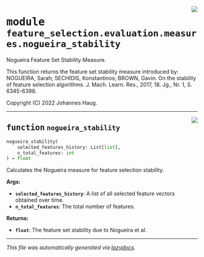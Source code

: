 <!-- markdownlint-disable -->

<a href="https://github.com/haugjo/float/tree/main/float/feature_selection/evaluation/measures/nogueira_stability.py#L0"><img align="right" style="float:right;" src="https://img.shields.io/badge/-source-cccccc?style=flat-square"></a>

# <kbd>module</kbd> `feature_selection.evaluation.measures.nogueira_stability`
Nogueira Feature Set Stability Measure. 

This function returns the feature set stability measure introduced by: NOGUEIRA, Sarah; SECHIDIS, Konstantinos; BROWN, Gavin. On the stability of feature selection algorithms. J. Mach. Learn. Res., 2017, 18. Jg., Nr. 1, S. 6345-6398. 

Copyright (C) 2022 Johannes Haug. 


---

<a href="https://github.com/haugjo/float/tree/main/float/feature_selection/evaluation/measures/nogueira_stability.py#L13"><img align="right" style="float:right;" src="https://img.shields.io/badge/-source-cccccc?style=flat-square"></a>

## <kbd>function</kbd> `nogueira_stability`

```python
nogueira_stability(
    selected_features_history: List[list],
    n_total_features: int
) → float
```

Calculates the Nogueira measure for feature selection stability. 



**Args:**
 
 - <b>`selected_features_history`</b>:  A list of all selected feature vectors obtained over time. 
 - <b>`n_total_features`</b>:  The total number of features. 



**Returns:**
 
 - <b>`float`</b>:  The feature set stability due to Nogueira et al. 




---

_This file was automatically generated via [lazydocs](https://github.com/ml-tooling/lazydocs)._
